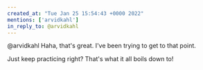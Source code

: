 ```yaml
---
created_at: "Tue Jan 25 15:54:43 +0000 2022"
mentions: ['arvidkahl']
in_reply_to: @arvidkahl
---
```


@arvidkahl Haha, that's great. I've been trying to get to that point.

Just keep practicing right? That's what it all boils down to!